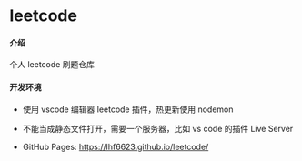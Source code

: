# leetcode

#### 介绍

个人 leetcode 刷题仓库

#### 开发环境

- 使用 vscode 编辑器 leetcode 插件，热更新使用 nodemon

- 不能当成静态文件打开，需要一个服务器，比如 vs code 的插件 Live Server

- GitHub Pages: https://lhf6623.github.io/leetcode/
